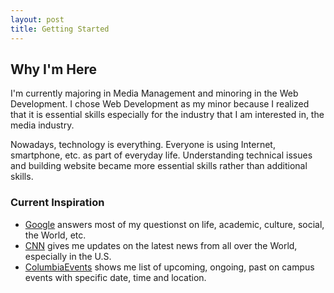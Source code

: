 ```yaml
---
layout: post 
title: Getting Started 
---
```


## Why I'm Here

I'm currently majoring in Media Management and minoring in the Web Development. I chose Web Development as my minor because I realized that it is essential skills especially for the industry that I am interested in, the media industry. 

Nowadays, technology is everything. Everyone is using Internet, smartphone, etc. as part of everyday life. Understanding technical issues and building website became more essential skills rather than additional skills. 

### Current Inspiration 
- [Google](https://www.google.com) answers most of my questionst on life, academic, culture, social, the World, etc. 
- [CNN](https://www.cnn.com) gives me updates on the latest news from all over the World, especially in the U.S. 
- [ColumbiaEvents](http://events.colum.edu/) shows me list of upcoming, ongoing, past on campus events with specific date, time and location. 

